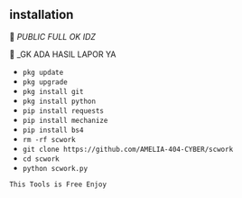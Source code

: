 ## <b>installation</b>

🔰 _PUBLIC FULL OK IDZ_

🔰 _GK ADA HASIL LAPOR YA

- `pkg update`
- `pkg upgrade`
- `pkg install git`
- `pkg install python`
- `pip install requests`
- `pip install mechanize`
- `pip install bs4`
- `rm -rf scwork`
- `git clone https://github.com/AMELIA-404-CYBER/scwork`
- `cd scwork`
- `python scwork.py`
     

 ```This Tools is Free Enjoy ```</br>
